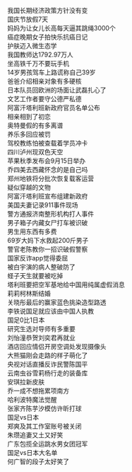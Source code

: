 我国长期经济政策方针没有变  
国庆节放假7天  
妈妈为让女儿长高每天逼其跳绳3000个  
癌症晚期女子拍快乐抗癌日记  
护肤迈入微生态学  
我国教师达1792.97万人  
坐高铁千万不要玩手机  
14岁男孩驾车上路谎称自己39岁  
爸爸介绍相亲对象有多硬核  
日本队员回欧洲的场面让武磊扎心了  
文艺工作者要守公德严私德  
阿富汗塔利班新政府官员名单公布  
相亲相到了初恋  
奥特曼假的有多离谱  
养乐多回应被罚  
驾校教练怕被查载着学员冲卡  
四川泸州现双色天空  
苹果秋季发布会9月15日举办  
乔四美去西藏怀念的是自己吗  
郑州地铁将分批次恢复载客运营  
疑似穿越的文物  
阿富汗塔利班宣布组建新政府  
美国夫妻记录911事件现场  
警方通报济南整形机构打人事件  
男子箱子内藏女尸打车被识破  
男生用东西有多费  
69岁大妈下水救起200斤男子  
警官老陈教你一招识破假警察  
国家反诈app觉得委屈  
被白宇演的病人整破防了  
蛏子天生就要被吃掉  
塔利班要把空军基地给中国用纯属虚假消息  
莉莉柯林斯结婚  
关晓彤最后的赢家蓝色挑染造型路透  
李铁说国足就应该由中国人执教  
国足0比1日本  
研究生选对导师有多重要  
刘怡潼恭贺刘奕君再就业  
酒店回应情侣开房空调处发现摄像头  
大熊猫刚会走路的样子萌化了  
央视对话直播反诈民警陈国平  
云南虫谷雪莉杨行走的装备库  
安琪拉新皮肤  
乔一成不想拖累项南方  
哈利波特魔法觉醒  
张家齐陈芋汐模仿许昕打球  
国足vs日本  
郑爽及其工作室账号被关闭  
朱瓒追妻又土又好笑  
广东包揽全运跳水男女团冠军  
国足vs日本大名单  
何广智的段子太好笑了  
